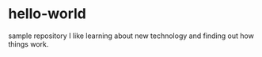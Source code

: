 # hello-world
sample repository
I like learning about new technology and finding out how things work.
